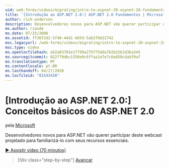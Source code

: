 ```yaml
---
uid: web-forms/videos/migrating/intro-to-aspnet-20-aspnet-20-fundamentals
title: '[Introdução ao ASP.NET 2.0:] ASP.NET 2.0 Fundamentos | Microsoft Docs'
author: rick-anderson
description: Desenvolvedores novos para ASP.NET vão querer participar deste webcast projetado para familiarizá-lo com seus recursos essenciais.
ms.author: riande
ms.date: 07/25/2006
ms.assetid: ff36f242-5f40-44d1-b65d-5ab2fb622742
msc.legacyurl: /web-forms/videos/migrating/intro-to-aspnet-20-aspnet-20-fundamentals
msc.type: video
ms.openlocfilehash: eb2a03701e1f799a275f75dda7b2b32b2d3ba345
ms.sourcegitcommit: 022f79dbc1350e0c6ffaa1e7e7c6e850cdabf9af
ms.translationtype: MT
ms.contentlocale: pt-BR
ms.lasthandoff: 04/17/2020
ms.locfileid: "81543438"
---
```

# <a name="intro-to-aspnet-20-aspnet-20-fundamentals"></a>[Introdução ao ASP.NET 2.0:] Conceitos básicos do ASP.NET 2.0

pela [Microsoft](https://github.com/microsoft)

Desenvolvedores novos para ASP.NET vão querer participar deste webcast projetado para familiarizá-lo com seus recursos essenciais.

[&#9654; Assistir vídeo (70 minutos)](https://channel9.msdn.com/Blogs/ASP-NET-Site-Videos/intro-to-aspnet-20-aspnet-20-fundamentals)

> [!div class="step-by-step"]
> [Avançar](intro-to-aspnet-20-user-interface-elements.md)

